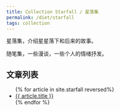 ```yaml
---
title: Collection Starfall / 星落集
permalink: /diet/starfall
tags: collection
---
```


星落集，介绍星星落下和后来的故事。

随笔集，一些漫谈，一些个人的情绪抒发。

## 文章列表

<ul>
{% for article in site.starfall reversed%}
<li>
<a href="diet/{{article.url}}">
    {{ article.title }}
</a>
</li>
{% endfor %}
</ul>